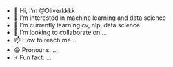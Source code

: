 - 👋 Hi, I’m @Oliverkkkk
- 👀 I’m interested in machine learning and data science
- 🌱 I’m currently learning cv, nlp, data science
- 💞️ I’m looking to collaborate on ...
- 📫 How to reach me ...
- 😄 Pronouns: ...
- ⚡ Fun fact: ...

<!---
Oliverkkkk/Oliverkkkk is a ✨ special ✨ repository because its `README.md` (this file) appears on your GitHub profile.
You can click the Preview link to take a look at your changes.
--->
